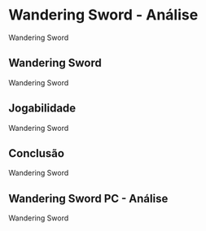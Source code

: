 ---
---

# Wandering Sword - Análise

Wandering Sword

## Wandering Sword

Wandering Sword

## Jogabilidade

Wandering Sword

## Conclusão

Wandering Sword

## Wandering Sword PC - Análise

Wandering Sword

